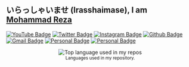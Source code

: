 <!--
**mrzptra/mrzptra** is a ✨ _special_ ✨ repository because its `README.md` (this file) appears on your GitHub profile.

Here are some ideas to get you started:

- 🔭 I’m currently working on ...
- 🌱 I’m currently learning ...
- 👯 I’m looking to collaborate on ...
- 🤔 I’m looking for help with ...
- 💬 Ask me about ...
- 📫 How to reach me: ...
- 😄 Pronouns: ...
- ⚡ Fun fact: ...
-->
## いらっしゃいませ (Irasshaimase), I am [Mohammad Reza](https://github.com/mrzptra)

[![YouTube Badge](https://img.shields.io/badge/-Reza%20ID-c4302b?style=flat-square&labelColor=c4302b&logo=youtube&logoColor=white&link=https://www.youtube.com/channel/UCdf0f7fRF4tKK5xPKo5sj2w)](https://www.youtube.com/channel/UCdf0f7fRF4tKK5xPKo5sj2w) [![Twitter Badge](https://img.shields.io/badge/-mrzptra-1ca0f1?style=flat-square&labelColor=1ca0f1&logo=twitter&logoColor=white&link=https://twitter.com/mrzptra)](https://twitter.com/mrzptra) [![Instagram Badge](https://img.shields.io/badge/-rzptraaa-F44747?style=flat-square&labelColor=F44747&logo=instagram&logoColor=white&link=https://instagram.com/rzptraaa)](https://instagram.com/rzptraaa) [![Github Badge](https://img.shields.io/badge/-mrzptra-black?style=flat-square&logo=Github&logoColor=white&link=https://www.github.com/mrzptra/)](https://www.github.com/mrzptra/)
[![Gmail Badge](https://img.shields.io/badge/-whoisreza01@gmail.com-c14438?style=flat-square&logo=Gmail&logoColor=white&link=mailto:whoisreza01@gmail.com)](mailto:whoisreza01@gmail.com) [![Personal Badge](https://img.shields.io/badge/-rzptra.my.id-black?style=flat-square&label=SITE&logoColor=white&link=https://www.rzptra.my.id/)](https://www.rzptra.my.id) [![Personal Badge](https://img.shields.io/badge/-kinekarublog-black?style=flat-square&label=BLOG&logoColor=white&link=http://www.kinekaru-sec.blogspot.com/)](http://www.kinekaru-sec.blogspot.com)

<div align="center">
  <img width="" src="https://github-readme-stats.vercel.app/api/top-langs/?username=mrzptra&layout=compact&hide_title=1&card_width=300" alt="Top language used in my repos" />
  <br />
  <small>Languages used in my repository.</small>
  <br />
  <br />
</div>
